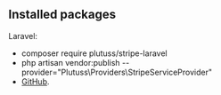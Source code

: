 ## Installed packages

Laravel:
- composer require plutuss/stripe-laravel
-  php artisan vendor:publish --provider="Plutuss\Providers\StripeServiceProvider"
- [GitHub](https://github.com/plutuss/stripe-laravel).
